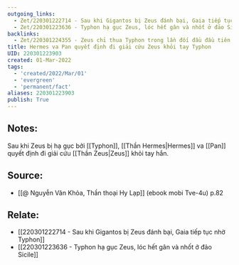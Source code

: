 ```yaml
---
outgoing_links:
  - Zet/220301222714 - Sau khi Gigantos bị Zeus đánh bại, Gaia tiếp tục nhờ Typhon
  - Zet/220301223636 - Typhon hạ gục Zeus, lóc hết gân và nhốt ở đảo Sicile
backlinks:
  - Zet/220301224355 - Zeus chỉ thua Typhon trong lần đối đầu đầu tiên, lần 2 Zeus thắng
title: Hermes va Pan quyết định đi giải cứu Zeus khỏi tay Typhon
UID: 220301223903
created: 01-Mar-2022
tags:
  - 'created/2022/Mar/01'
  - 'evergreen'
  - 'permanent/fact'
aliases: 220301223903
publish: True
---
```

## Notes:
Sau khi Zeus bị hạ gục bởi [[Typhon]], [[Thần Hermes|Hermes]] va [[Pan]] quyết định đi giải cứu [[Thần Zeus|Zeus]] khỏi tay hắn.

## Source:
- [[@ Nguyễn Văn Khỏa, Thần thoại Hy Lạp]] (ebook mobi Tve-4u) p.82

## Relate:
- [[220301222714 - Sau khi Gigantos bị Zeus đánh bại, Gaia tiếp tục nhờ Typhon]]
- [[220301223636 - Typhon hạ gục Zeus, lóc hết gân và nhốt ở đảo Sicile]]